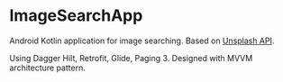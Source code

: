 # ImageSearchApp
Android Kotlin application for image searching. Based on [Unsplash API](https://api.unsplash.com/).

Using Dagger Hilt, Retrofit, Glide, Paging 3. Designed with MVVM architecture pattern.